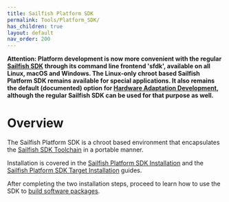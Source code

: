 ```yaml
---
title: Sailfish Platform SDK
permalink: Tools/Platform_SDK/
has_children: true
layout: default
nav_order: 200
---
```


**Attention: Platform development is now more convenient with the regular [Sailfish SDK](/Develop/Platform) through its command line frontend 'sfdk', available on all Linux, macOS and Windows. The Linux-only chroot based Sailfish Platform SDK remains available for special applications. It also remains the default (documented) option for [Hardware Adaptation Development](/Tools/Hardware_Adaptation_Development_Kit), although the regular Sailfish SDK can be used for that purpose as well.**

# Overview

The Sailfish Platform SDK is a chroot based environment that encapsulates the [Sailfish SDK Toolchain](/Reference/Toolchain) in a portable manner.

Installation is covered in the [Sailfish Platform SDK Installation](/Tools/Platform_SDK/Installation) and the [Sailfish Platform SDK Target Installation](/Tools/Platform_SDK/Target_Installation) guides.

After completing the two installation steps, proceed to learn how to use the SDK to [build software packages](/Tools/Platform_SDK/Building_Packages).
